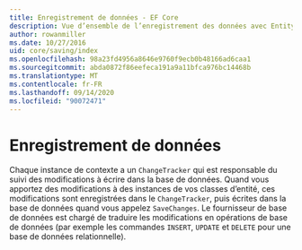 ```yaml
---
title: Enregistrement de données - EF Core
description: Vue d’ensemble de l’enregistrement des données avec Entity Framework Core.
author: rowanmiller
ms.date: 10/27/2016
uid: core/saving/index
ms.openlocfilehash: 98a23fd4956a8646e9760f9ecb0b48166ad6caa1
ms.sourcegitcommit: abda0872f86eefeca191a9a11bfca976bc14468b
ms.translationtype: MT
ms.contentlocale: fr-FR
ms.lasthandoff: 09/14/2020
ms.locfileid: "90072471"
---
```

# <a name="saving-data"></a>Enregistrement de données

Chaque instance de contexte a un `ChangeTracker` qui est responsable du suivi des modifications à écrire dans la base de données. Quand vous apportez des modifications à des instances de vos classes d’entité, ces modifications sont enregistrées dans le `ChangeTracker`, puis écrites dans la base de données quand vous appelez `SaveChanges`. Le fournisseur de base de données est chargé de traduire les modifications en opérations de base de données (par exemple les commandes `INSERT`, `UPDATE` et `DELETE` pour une base de données relationnelle).
